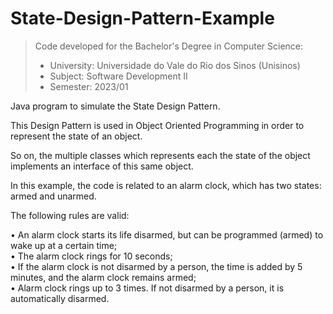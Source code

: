 # State-Design-Pattern-Example

> Code developed for the Bachelor's Degree in Computer Science:  
> - University: Universidade do Vale do Rio dos Sinos (Unisinos)  
> - Subject: Software Development II
> - Semester: 2023/01  

Java program to simulate the State Design Pattern.

This Design Pattern is used in Object Oriented Programming in order to represent the state of an object. 

So on, the multiple classes which represents each the state of the object implements an interface of this same object.

In this example, the code is related to an alarm clock, which has two states: armed and unarmed. 

The following rules are valid:

• An alarm clock starts its life disarmed, but can be programmed (armed) to wake up at a certain time;  
• The alarm clock rings for 10 seconds;  
• If the alarm clock is not disarmed by a person, the time is added by 5 minutes, and the alarm clock remains armed;  
• Alarm clock rings up to 3 times. If not disarmed by a person, it is automatically disarmed.  
